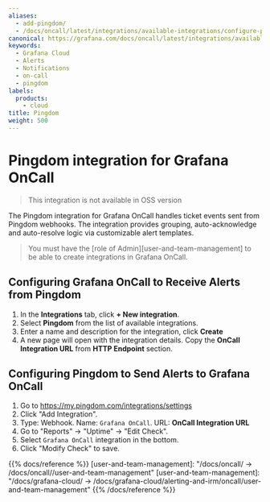 ```yaml
---
aliases:
  - add-pingdom/
  - /docs/oncall/latest/integrations/available-integrations/configure-pingdom/
canonical: https://grafana.com/docs/oncall/latest/integrations/available-integrations/configure-pingdom/
keywords:
  - Grafana Cloud
  - Alerts
  - Notifications
  - on-call
  - pingdom
labels:
  products:
    - cloud
title: Pingdom
weight: 500
---
```


# Pingdom integration for Grafana OnCall

> This integration is not available in OSS version

The Pingdom integration for Grafana OnCall handles ticket events sent from Pingdom webhooks.
The integration provides grouping, auto-acknowledge and auto-resolve logic via customizable alert templates.

> You must have the [role of Admin][user-and-team-management] to be able to create integrations in Grafana OnCall.

## Configuring Grafana OnCall to Receive Alerts from Pingdom

1. In the **Integrations** tab, click **+ New integration**.
2. Select **Pingdom** from the list of available integrations.
3. Enter a name and description for the integration, click **Create**
4. A new page will open with the integration details. Copy the **OnCall Integration URL** from **HTTP Endpoint** section.

## Configuring Pingdom to Send Alerts to Grafana OnCall

1. Go to <https://my.pingdom.com/integrations/settings>
2. Click "Add Integration".
3. Type: Webhook. Name: `Grafana OnCall`. URL: **OnCall Integration URL**
4. Go to "Reports" -> "Uptime" -> "Edit Check".
5. Select `Grafana OnCall` integration in the bottom.
6. Click "Modify Check" to save.

{{% docs/reference %}}
[user-and-team-management]: "/docs/oncall/ -> /docs/oncall/<ONCALL VERSION>/user-and-team-management"
[user-and-team-management]: "/docs/grafana-cloud/ -> /docs/grafana-cloud/alerting-and-irm/oncall/user-and-team-management"
{{% /docs/reference %}}
